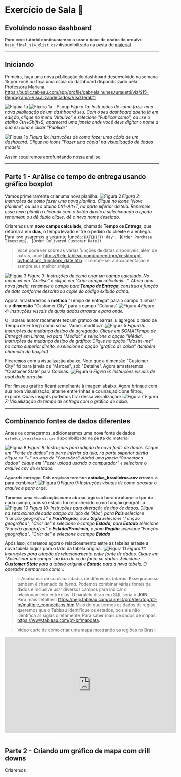 # Exercício de Sala 🏫  

## Evoluindo nosso dashboard

Para esse tutorial continuaremos a usar a base de dados do arquivo `base_final_s14_olist.csv` disponibilizada na pasta de [material](https://github.com/reprograma/on29-python-s16-dashboard/tree/main/material) 
___________________________

## Iniciando

Primeiro, faça uma nova publicação do dashboard desenvolvido na semana 15 por você *ou* faça uma cópia do dashboard disponibilizado pela Professora Mariana.
https://public.tableau.com/app/profile/gabriela.nunes.turquetti/viz/S15-Reprograma-VisualizaodeDados/VisoGeral#1 

![](https://raw.githubusercontent.com/reprograma/on29-python-s16-dashboard/main/assets/exercicio-sala-1a-nova-publicacao-dashboard.png "Figura 1a")
![](https://raw.githubusercontent.com/reprograma/on29-python-s16-dashboard/main/exercicio-sala-1a-popup.png "Figura 1a - Popup")
*Figura 1a: Instruções de como fazer uma nova publicação de um dashboard seu. Com o seu dashboard aberto já em edição, clique no menu "Arquivo" e selecione "Publicar como", ou use o atalho Ctrl+Shift+S, aparecerá uma janela onde você deve digitar o nome a sua escolha e clicar "Publicar"*

![](https://raw.githubusercontent.com/reprograma/on29-python-s16-dashboard/main/assets/exercicio-sala-1b-fazer-copia-dashboard.png "Figura 1b")
*Figura 1b: Instruções de como fazer uma cópia de um dashboard. Clique no ícone "Fazer uma cópia" na visualização de dados modelo*

Assim seguiremos aprofundando nossa análise.
___________________________

## Parte 1 - Análise de tempo de entrega usando gráfico boxplot

Vamos primeiramente criar uma nova planilha.
![](https://raw.githubusercontent.com/reprograma/on29-python-s16-dashboard/main/assets/exercicio-sala-2-nova-planilha.png "Figura 2")
*Figura 2: Instruções de como fazer uma nova planilha. Clique no ícone "Nova planilha", ou use o atalho Ctrl+Alt+T, na parte inferior da tela. Renomeie essa nova planilha clicando com o botão direito e selecionando a opção renomear, ou dê duplo clique, dê o novo nome desejado.*

Criaremos um **novo campo calculado**, chamado **Tempo de Entrega**, que retornará em **dias**, o tempo levado entre o pedido do cliente e a entrega. Para isso usaremos a seguinte função:
`DATEDIFF('day', [Order Purchase Timestamp], [Order Delivered Customer Date])`
> Você pode ver sobre as várias funções de datas disponíveis, além de outras, aqui: https://help.tableau.com/current/pro/desktop/pt-br/functions_functions_date.htm. 💡Lembre-se: a documentação é sempre sua melhor amiga. 

![](https://raw.githubusercontent.com/reprograma/on29-python-s16-dashboard/main/assets/exercicio-sala-3-campo-calculado.png "Figura 3")
*Figura 3: Instruções de como criar um campo calculado. No menu vá em "Análise" e clique em "Criar campo calculado...". Abrirá uma nova janela, renomeie o campo para **Tempo de Entrega**, construa a função de data conforme descrito ou copie do código exibido acima.*

Agora, arrastaremos a **métrica** "Tempo de Entrega" para o campo "Linhas" e a **dimensão** "Customer City" para o campo "Colunas"
![](https://raw.githubusercontent.com/reprograma/on29-python-s16-dashboard/main/assets/exercicio-sala-4-trazer-dados-para-a-visualizacao.png "Figura 4")
*Figura 4: Instruções visuais de quais dados arrastar e para onde.*

O Tableau automaticamente fez um gráfico de barras. E agregou o dado de Tempo de Entrega como soma. Vamos modificar.
![](https://raw.githubusercontent.com/reprograma/on29-python-s16-dashboard/main/assets/exercicio-sala-5-alterar-agregacao-e-tipo-grafico.png "Figura 5")
*Figura 5: Instruções de mudança de tipo de agregação. Clique em SOMA(Tempo de Entrega) em Linhas, vá para "Medida" e selecione a opção "Média".
Instruções de mudança de tipo de gráfico: Clique na opção "Mostre-me" no canto superior direito, e selecione a opção "gráfico de caixa" (também chamado de boxplot)*

Ficaremos com a visualização abaixo. Note que a dimensão "Customer City" foi para janela de "Marcas", sob "Detalhe". Agora arrastaremos "Customer State" para Colunas.
![](https://raw.githubusercontent.com/reprograma/on29-python-s16-dashboard/main/assets/exercicio-sala-6-arrastar-nova-coluna.png "Figura 6")
*Figura 6: Instruções visuais de qual dado arrastar.*

Por fim seu gráfico ficará semelhante à imagem abaixo. Agora brinque com sua nova visualização, alterne entre linhas e colunas,adicione filtros, explore. Quais insights podemos tirar dessa visualização?
![](https://raw.githubusercontent.com/reprograma/on29-python-s16-dashboard/main/assets/exercicio-sala-7-visualizacao-final-boxplot.png "Figura 7")
*Figura 7: Visualização de tempo de entrega com o gráfico de caixa.*
___________________________

## Combinando fontes de dados diferentes

Antes de começarmos, adicionaremos uma nova fonte de dados `estados_brasileiros.csv` disponibilizada na pasta de [material](https://github.com/reprograma/on29-python-s16-dashboard/tree/main/material)

![](https://raw.githubusercontent.com/reprograma/on29-python-s16-dashboard/main/assets/exercicio-sala-8-nova-fonte-de-dados.png "Figura 8")
*Figura 8: Instruções para adição de nova fonte de dados. Clique em "Fonte de dados" na parte inferior da tela, na parte superior direita clique no "+" ao lado de "Conexões".
Abrirá uma janela "Conectar a dados", clique em "Fazer upload usando o computador" e selecione o arquivo csv de estados.*

Aguarde carregar. Sob arquivos teremos **estados_brasileiros.csv** arraste-o para combinar*.
![](https://raw.githubusercontent.com/reprograma/on29-python-s16-dashboard/main/assets/exercicio-sala-9-arrastar-arquivo-de-dados.png "Figura 9")
*Figura 9: Instruções visuais de como arrastar o arquivo e para onde.*

Teremos uma visualização como abaixo, agora é hora de alterar o tipo de cada campo, pois só estado foi reconhecido como função geográfica.
![](https://raw.githubusercontent.com/reprograma/on29-python-s16-dashboard/main/assets/exercicio-sala-10-alterar-tipo-dado.png "Figura 10")
*Figura 10: Instruções para alteração de tipo de dados. Clique na seta acima de cada campo ao lado de "Abc", para **País** selecione "Função geográfica" e **País/Região**, para **Sigla** selecione "Função geográfica", "Criar de" e selecione o campo **Estado**, para **Estado** selecione "Função geográfica" e **Estado/Província**, e para **Região** selecione "Função geográfica", "Criar de" e selecione o campo **Estado***

Após isso, criaremos agora o relacionamento entre as tabelas arraste a nova tabela lógica para o lado da tabela original.
![](https://raw.githubusercontent.com/reprograma/on29-python-s16-dashboard/main/assets/exercicio-sala-11-criar-relacionamento-entre-bases.png "Figura 11")
*Figura 11: Instruções para criação de relacionamento entre fonte de dados. Clique em "Selecionar um campo" abaixo de cada fonte de dados. Selecione **Customer State** para a tabela original e **Estado** para a nova tabela. O operador permanece como **=***

> 💡 Acabamos de combinar dados de diferentes tabelas. Esse processo também é chamado de *blend*. Podemos combinar várias fontes de dados e inclusive usar diversos campos para indicar o relacionamento entre elas. O paralelo disso em SQL seria o **JOIN**. Para mais detalhes: https://help.tableau.com/current/pro/desktop/pt-br/multiple_connections.htm
Mais do que termos os dados de região, queremos que o Tableau identifique os estados, pois ele não identifica as siglas diretamente. Para saber mais de dados de mapas: https://www.tableau.com/pt-br/mapdata.

> Vídeo curto de como criar uma mapa mostrando as regiões no Brasil
<iframe width="560" height="315" src="https://www.youtube.com/embed/8btsk1SSTMU?si=chnB_Sd_FwT3t9BV" title="YouTube video player" frameborder="0" allow="accelerometer; autoplay; clipboard-write; encrypted-media; gyroscope; picture-in-picture; web-share" referrerpolicy="strict-origin-when-cross-origin" allowfullscreen></iframe>
___________________________

## Parte 2 - Criando um gráfico de mapa com drill downs

Criaremos 




